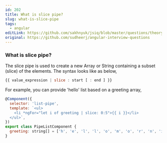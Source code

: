 ```yaml
---
id: 202
title: What is slice pipe?
slug: what-is-slice-pipe
tags:
  - angular
editLink: https://github.com/sakhnyuk/jsiq/blob/master/questions/theory/angular/202.md
original: https://github.com/sudheerj/angular-interview-questions
---
```


### What is slice pipe?

The slice pipe is used to create a new Array or String containing a subset (slice) of the elements. The syntax looks like as below,

```javascript
{{ value_expression | slice : start [ : end ] }}
```

For example, you can provide 'hello' list based on a greeting array,

```javascript
@Component({
  selector: 'list-pipe',
  template: `<ul>
    <li *ngFor="let i of greeting | slice: 0:5">{{ i }}</li>
  </ul>`,
})
export class PipeListComponent {
  greeting: string[] = ['h', 'e', 'l', 'l', 'o', 'm', 'o', 'r', 'n', 'i', 'n', 'g'];
}
```